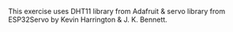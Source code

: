 This exercise uses DHT11 library from Adafruit & servo library from ESP32Servo by Kevin Harrington & J. K. Bennett.<br>
